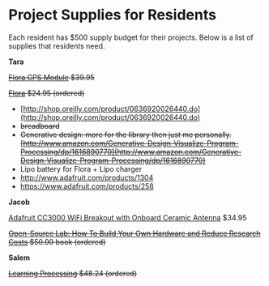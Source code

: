# Project Supplies for Residents

Each resident has $500 supply budget for their projects. Below is a list of supplies that residents need.

**Tara**

<s>[Flora GPS Module](http://www.adafruit.com/product/1059) $39.95</s>

<s>[Flora](http://www.adafruit.com/product/659) $24.95 (ordered)</s>

*   [](http://shop.oreilly.com/product/0636920026440.do)[http://shop.oreilly.com/product/0636920026440.do](http://shop.oreilly.com/product/0636920026440.do)
*   <s>breadboard</s>
*   <s>Generative design: more for the library then just me personally. </s>[](http://www.amazon.com/Generative-Design-Visualize-Program-Processing/dp/1616890770)<s>[http://www.amazon.com/Generative-Design-Visualize-Program-Processing/dp/1616890770](http://www.amazon.com/Generative-Design-Visualize-Program-Processing/dp/1616890770)</s>
*   Lipo battery for Flora + Lipo charger
*   [](http://www.adafruit.com/products/1304)http://www.adafruit.com/products/1304
*   [](https://www.adafruit.com/products/258)https://www.adafruit.com/products/258

**Jacob**

[Adafruit CC3000 WiFi Breakout with Onboard Ceramic Antenna](https://www.adafruit.com/products/1469) $34.95

<s>[Open-Source Lab: How To Build Your Own Hardware and Reduce Research Costs](http://www.amazon.com/Open-Source-Lab-Hardware-Reduce-Research/dp/0124104622/ref=sr_1_1?ie=UTF8&qid=1405462775&sr=8-1&keywords=Open-Source+Lab%3A+How+to+Build+Your+Own+Hardware+and+Reduce+Research+Costs) $50.00 book (ordered)</s>

**Salem**

<s>[Learning Processing](http://www.amazon.com/gp/product/0123736021?ie=UTF8&tag=learniproces-20&linkCode=as2&camp=1789&creative=9325&creativeASIN=0123736021) $48.24 (ordered)</s>